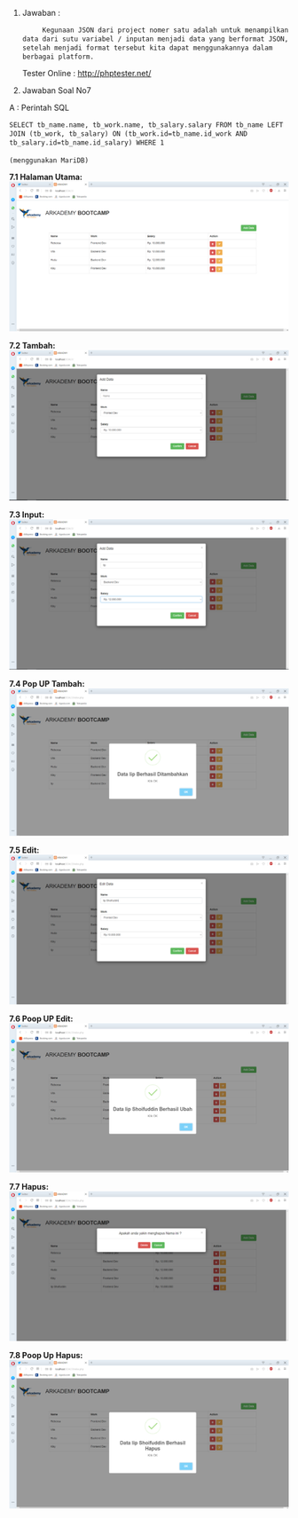 1. Jawaban :

			Kegunaan JSON dari project nomer satu adalah untuk menampilkan data dari sutu variabel / inputan menjadi data yang berformat JSON, setelah menjadi format tersebut kita dapat menggunakannya dalam berbagai platform.

	Tester Online : http://phptester.net/






7. Jawaban Soal No7 

A : Perintah SQL
	
	SELECT tb_name.name, tb_work.name, tb_salary.salary FROM tb_name LEFT JOIN (tb_work, tb_salary) ON (tb_work.id=tb_name.id_work AND tb_salary.id=tb_name.id_salary) WHERE 1

	(menggunakan MariDB)


<b>7.1 Halaman Utama:
![Demo 1](https://raw.githubusercontent.com/shoifuddin/JawabanBatch2K4_iip/master/Soalno7/ScreenShoot/01.%20Tampil.PNG)

<b>7.2 Tambah:
![Demo 1](https://raw.githubusercontent.com/shoifuddin/JawabanBatch2K4_iip/master/Soalno7/ScreenShoot/02.%20Tambah.PNG)

<b>7.3 Input:
![Demo 1](https://raw.githubusercontent.com/shoifuddin/JawabanBatch2K4_iip/master/Soalno7/ScreenShoot/03.%20Input.PNG)

<b>7.4 Pop UP Tambah:
![Demo 1](https://raw.githubusercontent.com/shoifuddin/JawabanBatch2K4_iip/master/Soalno7/ScreenShoot/04.%20PopUP.PNG)

<b>7.5 Edit:
![Demo 1](https://raw.githubusercontent.com/shoifuddin/JawabanBatch2K4_iip/master/Soalno7/ScreenShoot/05.%20Edit.PNG)

<b>7.6 Poop UP Edit:
![Demo 1](https://raw.githubusercontent.com/shoifuddin/JawabanBatch2K4_iip/master/Soalno7/ScreenShoot/06.%20PoopUPEdit.PNG)

<b>7.7 Hapus:
![Demo 1](https://raw.githubusercontent.com/shoifuddin/JawabanBatch2K4_iip/master/Soalno7/ScreenShoot/07.%20Hapus.PNG)

<b>7.8 Poop Up Hapus:
![Demo 1](https://raw.githubusercontent.com/shoifuddin/JawabanBatch2K4_iip/master/Soalno7/ScreenShoot/08.%20PoopUPHapus.PNG)
